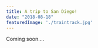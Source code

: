 ```yaml
---
title: A trip to San Diego!
date: "2018-08-18"
featuredImage: './traintrack.jpg'
---
```


Coming soon....





